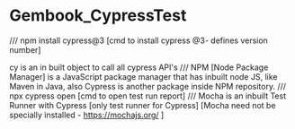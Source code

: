 # Gembook_CypressTest
/// npm install cypress@3 [cmd to install cypress @3- defines version number]

cy is an in built object to call all cypress API's
/// NPM [Node Package Manager] is a JavaScript package manager that has inbuilt node JS, like Maven in Java, also Cypress is another package inside NPM repository.
/// npx cypress open [cmd to open test run report]
/// Mocha is an inbuilt Test Runner with Cypress [only test runner for Cypress] [Mocha need not be specially installed - https://mochajs.org/ ]

